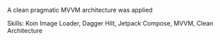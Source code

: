 A clean pragmatic MVVM architecture was applied

Skills:
  Koin Image Loader,
  Dagger Hilt,
  Jetpack Compose,
  MVVM,
  Clean Architecture
